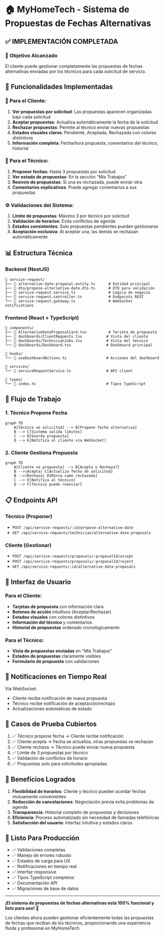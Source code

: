 # 🏠 MyHomeTech - Sistema de Propuestas de Fechas Alternativas

## ✅ IMPLEMENTACIÓN COMPLETADA

### 🎯 Objetivo Alcanzado
El cliente puede gestionar completamente las propuestas de fechas alternativas enviadas por los técnicos para cada solicitud de servicio.

## 🚀 Funcionalidades Implementadas

### 📱 Para el Cliente:
1. **Ver propuestas por solicitud**: Las propuestas aparecen organizadas bajo cada solicitud
2. **Aceptar propuestas**: Actualiza automáticamente la fecha de la solicitud
3. **Rechazar propuestas**: Permite al técnico enviar nuevas propuestas
4. **Estados visuales claros**: Pendiente, Aceptada, Rechazada con colores distintivos
5. **Información completa**: Fecha/hora propuesta, comentarios del técnico, historial

### 🔧 Para el Técnico:
1. **Proponer fechas**: Hasta 3 propuestas por solicitud
2. **Ver estado de propuestas**: En la sección "Mis Trabajos"
3. **Reenvío de propuestas**: Si una es rechazada, puede enviar otra
4. **Comentarios explicativos**: Puede agregar comentarios a sus propuestas

### ⚙️ Validaciones del Sistema:
1. **Límite de propuestas**: Máximo 3 por técnico por solicitud
2. **Validación de horarios**: Evita conflictos de agenda
3. **Estados consistentes**: Solo propuestas pendientes pueden gestionarse
4. **Aceptación exclusiva**: Al aceptar una, las demás se rechazan automáticamente

## 📊 Estructura Técnica

### Backend (NestJS)
```
📁 service-request/
├── 📄 alternative-date-proposal.entity.ts      # Entidad principal
├── 📄 dto/propose-alternative-date.dto.ts      # DTO para validación
├── 📄 service-request.service.ts               # Lógica de negocio
├── 📄 service-request.controller.ts            # Endpoints REST
└── 📄 service-request.gateway.ts               # WebSocket notifications
```

### Frontend (React + TypeScript)
```
📁 components/
├── 📄 AlternativeDateProposalCard.tsx          # Tarjeta de propuesta
├── 📄 dashboards/ClientRequests.tsx           # Vista del cliente
├── 📄 dashboards/TechnicianJobs.tsx           # Vista del técnico
└── 📄 dashboards/Dashboard.tsx                # Dashboard principal

📁 hooks/
└── 📄 useDashboardActions.ts                  # Acciones del dashboard

📁 services/
└── 📄 serviceRequestService.ts                # API client

📁 types/
└── 📄 index.ts                                # Tipos TypeScript
```

## 🔄 Flujo de Trabajo

### 1. Técnico Propone Fecha
```mermaid
graph TD
    A[Técnico ve solicitud] --> B[Propone fecha alternativa]
    B --> C[Sistema valida límites]
    C --> D[Guarda propuesta]
    D --> E[Notifica al cliente via WebSocket]
```

### 2. Cliente Gestiona Propuesta
```mermaid
graph TD
    A[Cliente ve propuesta] --> B{Acepta o Rechaza?}
    B -->|Acepta| C[Actualiza fecha de solicitud]
    B -->|Rechaza| D[Marca como rechazada]
    C --> E[Notifica al técnico]
    D --> F[Técnico puede reenviar]
```

## 📋 Endpoints API

### Técnico (Proponer)
- `POST /api/service-requests/:id/propose-alternative-date`
- `GET /api/service-requests/technician/alternative-date-proposals`

### Cliente (Gestionar)
- `POST /api/service-requests/proposals/:proposalId/accept`
- `POST /api/service-requests/proposals/:proposalId/reject`
- `GET /api/service-requests/:id/alternative-date-proposals`

## 🎨 Interfaz de Usuario

### Para el Cliente:
- **Tarjetas de propuesta** con información clara
- **Botones de acción** intuitivos (Aceptar/Rechazar)
- **Estados visuales** con colores distintivos
- **Información del técnico** y comentarios
- **Historial de propuestas** ordenado cronológicamente

### Para el Técnico:
- **Vista de propuestas enviadas** en "Mis Trabajos"
- **Estados de propuestas** claramente visibles
- **Formulario de propuesta** con validaciones

## 🔔 Notificaciones en Tiempo Real

Via WebSocket:
- Cliente recibe notificación de nueva propuesta
- Técnico recibe notificación de aceptación/rechazo
- Actualizaciones automáticas de estado

## 🧪 Casos de Prueba Cubiertos

1. ✅ Técnico propone fecha → Cliente recibe notificación
2. ✅ Cliente acepta → Fecha se actualiza, otras propuestas se rechazan
3. ✅ Cliente rechaza → Técnico puede enviar nueva propuesta
4. ✅ Límite de 3 propuestas por técnico
5. ✅ Validación de conflictos de horario
6. ✅ Propuestas solo para solicitudes apropiadas

## 🎯 Beneficios Logrados

1. **Flexibilidad de horarios**: Cliente y técnico pueden acordar fechas mutuamente convenientes
2. **Reducción de cancelaciones**: Negociación previa evita problemas de agenda
3. **Transparencia**: Historial completo de propuestas y decisiones
4. **Eficiencia**: Proceso automatizado sin necesidad de llamadas telefónicas
5. **Satisfacción del usuario**: Interfaz intuitiva y estados claros

## 🚀 Listo Para Producción

- ✅ Validaciones completas
- ✅ Manejo de errores robusto
- ✅ Estados de carga para UX
- ✅ Notificaciones en tiempo real
- ✅ Interfaz responsive
- ✅ Tipos TypeScript completos
- ✅ Documentación API
- ✅ Migraciones de base de datos

---

**¡El sistema de propuestas de fechas alternativas está 100% funcional y listo para uso!** 🎉

Los clientes ahora pueden gestionar eficientemente todas las propuestas de fechas que reciban de los técnicos, proporcionando una experiencia fluida y profesional en MyHomeTech.
